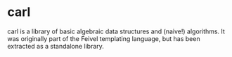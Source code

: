 # carl

carl is a library of basic algebraic data structures and (naive!) algorithms. It was originally part of the Feivel templating language, but has been extracted as a standalone library.
